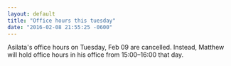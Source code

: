 ```yaml
---
layout: default
title: "Office hours this tuesday"
date: "2016-02-08 21:55:25 -0600"
---
```


Asilata's office hours on Tuesday, Feb 09 are cancelled. Instead, Matthew will hold office hours in his office from 15:00–16:00 that day.
